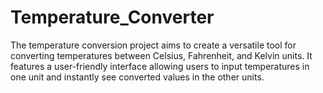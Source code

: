 # Temperature_Converter
The temperature conversion project aims to create a versatile tool for converting temperatures between Celsius, Fahrenheit, and Kelvin units. 
It features a user-friendly interface allowing users to input temperatures in one unit and instantly see converted values in the other units.
